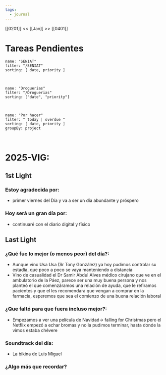 ```yaml
---
tags:
  - journal
---
```

[[0201]]  <<  [[Jan]]  >> [[0401]]  

# Tareas Pendientes

```todoist
name: "SENIAT"
filter: "/SENIAT"
sorting: [ date, priority ]
```

<br/>

```todoist
name: "Droguerias"
filter: "/Droguerias"
sorting: ["date", "priority"]
```

<br/>

```todoist
name: "Por hacer"
filter: " today | overdue "
sorting: [ date, priority ]
groupBy: project
```

<br/>


# 2025-VIG:
## 1st Light
### Estoy agradecida por: 
* primer viernes del Día y va a ser un día abundante y próspero
### Hoy será un gran día por:
- continuaré con el diario digital y físico 
## Last Light
### ¿Qué fue lo mejor (o menos peor) del día?:
- Aunque vino Usa Usa (Sr Tony González) ya hoy pudimos controlar su estadía, que poco a poco se vaya manteniendo a distancia 
- Vino de casualidad el Dr Samir Abdul Alves médico cirujano que ve en el ambulatorio de la Páez, parece ser una muy buena persona y nos planteó el que comenzáramos una relación de ayuda, que le refiramos pacientes y que el les recomendara que vengan a comprar en la farmacia, esperemos que sea el comienzo de una buena relación laboral 

### ¿Que faltó para que fuera incluso mejor?:
- Empezamos a ver una película de Navidad-> falling for Christmas pero el Netflix empezó a echar bromas y no la pudimos terminar, hasta donde la vimos estaba chévere 
### Soundtrack del día:
- La bikina de Luis Miguel

### ¿Algo más que recordar?